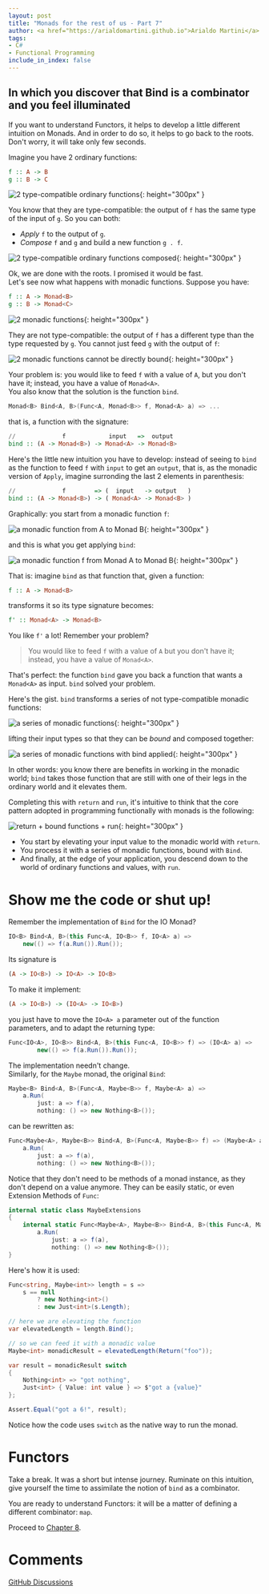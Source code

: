 ```yaml
---
layout: post
title: "Monads for the rest of us - Part 7"
author: <a href="https://arialdomartini.github.io">Arialdo Martini</a>
tags:
- C#
- Functional Programming
include_in_index: false
---
```

## In which you discover that Bind is a combinator<br/> and you feel illuminated

If you want to understand Functors, it helps to develop a little different intuition on Monads. And in order to do so, it helps to go back to the roots. Don't worry, it will take only few seconds.

Imagine you have 2 ordinary functions:

```haskell
f :: A -> B
g :: B -> C
```

![2 type-compatible ordinary functions](static/img/monads-for-the-rest-of-us/ordinary-functions-2-functions.png){: height="300px" }

You know that they are type-compatible: the output of `f` has the same type of the input of `g`. So you can both:

* *Apply* `f` to the output of `g`.
* *Compose* `f` and `g` and build a new function `g . f`.

![2 type-compatible ordinary functions composed](static/img/monads-for-the-rest-of-us/ordinary-functions-2-functions-composed.png){: height="300px" }

Ok, we are done with the roots. I promised it would be fast.  
Let's see now what happens with monadic functions. Suppose you have:

```haskell
f :: A -> Monad<B>
g :: B -> Monad<C>
```

![2 monadic functions](static/img/monads-for-the-rest-of-us/monadic-functions-2-functions.png){: height="300px" }

They are not type-compatible: the output of `f` has a different type than the type requested by `g`. You cannot just feed `g` with the output of `f`:

![2 monadic functions cannot be directly bound](static/img/monads-for-the-rest-of-us/monadic-functions-2-functions-cannot-be-bound.png){: height="300px" }

Your problem is: you would like to feed `f` with a value of `A`, but you don't have it; instead, you have a value of `Monad<A>`.  
You also know that the solution is the function `bind`.

```csharp
Monad<B> Bind<A, B>(Func<A, Monad<B>> f, Monad<A> a) => ...
```

that is, a function with the signature:

```haskell
//             f            input   =>  output
bind :: (A -> Monad<B>) -> Monad<A> -> Monad<B>
```

Here's the little new intuition you have to develop: instead of seeing to `bind` as the function to feed `f` with `input` to get an `output`, that is, as the monadic version of `Apply`, imagine surronding the last 2 elements in parenthesis:


```haskell
//             f        => (  input   -> output   )
bind :: (A -> Monad<B>) -> ( Monad<A> -> Monad<B> )
```


Graphically: you start from a monadic function `f`:

![a monadic function from A to Monad B](static/img/monads-for-the-rest-of-us/monadic-functions-before-bind.png){: height="300px" }

and this is what you get applying `bind`:

![a monadic function f from Monad A to Monad B](static/img/monads-for-the-rest-of-us/monadic-functions-after-bind.png){: height="300px" }


That is: imagine `bind` as that function that, given a function:

```haskell
f :: A -> Monad<B>
```

transforms it so its type signature becomes:

```haskell
f' :: Monad<A> -> Monad<B>
```

You like `f'` a lot! Remember your problem?

> You would like to feed `f` with a value of `A` but you don't have it;   
> instead, you have a value of `Monad<A>`.

That's perfect: the function `bind` gave you back a function that wants a `Monad<A>` as input. `bind` solved your problem.

Here's the gist. `bind` transforms a series of not type-compatible monadic functions:

![a series of monadic functions](static/img/monads-for-the-rest-of-us/monadic-functions-series-of-functions.png){: height="300px" }

lifting their input types so that they can be *bound* and composed together:

![a series of monadic functions with bind applied](static/img/monads-for-the-rest-of-us/monadic-functions-series-of-bound-functions.png){: height="300px" }

In other words: you know there are benefits in working in the monadic world; `bind` takes those function that are still with one of their legs in the ordinary world and it elevates them.

Completing this with `return` and `run`, it's intuitive to think that the core pattern adopted in programming functionally with monads is the following:

![return + bound functions + run](static/img/monads-for-the-rest-of-us/functional-programming-with-monads.png){: height="300px" }

* You start by elevating your input value to the monadic world with `return`.
* You process it with a series of monadic functions, bound with `Bind`.
* And finally, at the edge of your application, you descend down to the world of ordinary functions and values, with `run`.

# Show me the code or shut up!
Remember the implementation of `Bind` for the IO Monad?

```csharp
IO<B> Bind<A, B>(this Func<A, IO<B>> f, IO<A> a) => 
    new(() => f(a.Run()).Run());
```

Its signature is

```haskell
(A -> IO<B>) -> IO<A> -> IO<B>
```

To make it implement:

```haskell
(A -> IO<B>) -> (IO<A> -> IO<B>)
```

you just have to move the `IO<A> a` parameter out of the function parameters, and to adapt the returning type:

```csharp
Func<IO<A>, IO<B>> Bind<A, B>(this Func<A, IO<B>> f) => (IO<A> a) =>
        new(() => f(a.Run()).Run());
```
The implementation needn't change.  
Similarly, for the `Maybe` monad, the original `Bind`:

```csharp
Maybe<B> Bind<A, B>(Func<A, Maybe<B>> f, Maybe<A> a) =>
    a.Run(
        just: a => f(a),
        nothing: () => new Nothing<B>());
```

can be rewritten as:

```csharp
Func<Maybe<A>, Maybe<B>> Bind<A, B>(Func<A, Maybe<B>> f) => (Maybe<A> a) =>
    a.Run(
        just: a => f(a),
        nothing: () => new Nothing<B>());
```

Notice that they don't need to be methods of a monad instance, as they don't depend on a value anymore. They can be easily static, or even Extension Methods of `Func`:

```csharp
internal static class MaybeExtensions
{
    internal static Func<Maybe<A>, Maybe<B>> Bind<A, B>(this Func<A, Maybe<B>> f) => (Maybe<A> a) =>
        a.Run(
            just: a => f(a),
            nothing: () => new Nothing<B>());
}
```

Here's how it is used:

```csharp
Func<string, Maybe<int>> length = s =>
    s == null
        ? new Nothing<int>()
        : new Just<int>(s.Length);

// here we are elevating the function
var elevatedLength = length.Bind();

// so we can feed it with a monadic value
Maybe<int> monadicResult = elevatedLength(Return("foo"));

var result = monadicResult switch
{
    Nothing<int> => "got nothing",
    Just<int> { Value: int value } => $"got a {value}"
};

Assert.Equal("got a 6!", result);
```

Notice how the code uses `switch` as the native way to run the monad.

# Functors
Take a break. It was a short but intense journey. Ruminate on this intuition, give yourself the time to assimilate the notion of `bind` as a combinator.

You are ready to understand Functors: it will be a matter of defining a different combinator: `map`.

Proceed to [Chapter 8](monads-for-the-rest-of-us-8).


# Comments
[GitHub Discussions](https://github.com/arialdomartini/arialdomartini.github.io/discussions/26)
